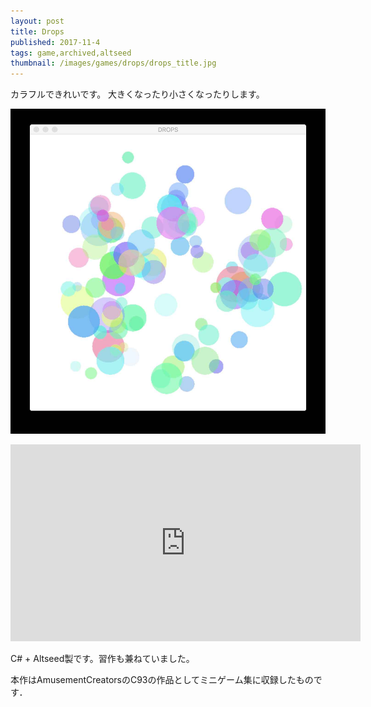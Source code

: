 ```yaml
---
layout: post
title: Drops
published: 2017-11-4
tags: game,archived,altseed
thumbnail: /images/games/drops/drops_title.jpg
---
```


カラフルできれいです。
大きくなったり小さくなったりします。

<!--more-->

<p>
    <img src="/images/games/drops/drops_game.jpg" width="560" class="has-image-centered">
</p>

<iframe width="560" height="315" src="https://www.youtube.com/embed/KIcBf2JBIdY" frameborder="0" allow="accelerometer; autoplay; clipboard-write; encrypted-media; gyroscope; picture-in-picture" allowfullscreen></iframe>

C# + Altseed製です。習作も兼ねていました。

本作はAmusementCreatorsのC93の作品としてミニゲーム集に収録したものです．
